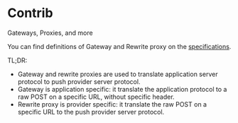# Contrib
Gateways, Proxies, and more

You can find definitions of Gateway and Rewrite proxy on the [specifications](https://github.com/UnifiedPush/UP-spec).

TL;DR:

* Gateway and rewrite proxies are used to translate application server protocol to push provider server protocol.
* Gateway is application specific: it translate the application protocol to a raw POST on a specific URL, without specific header.
* Rewrite proxy is provider specific: it translate the raw POST on a specific URL to the push provider server protocol.
